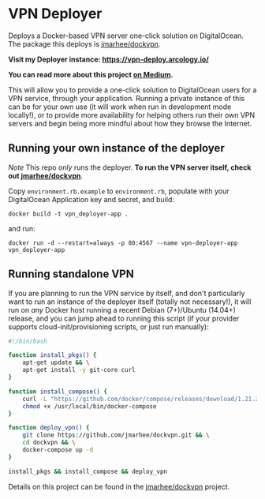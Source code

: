 VPN Deployer
===

Deploys a Docker-based VPN server one-click solution on DigitalOcean. The package this deploys is <a href="https://github.com/jmarhee/dockvpn">jmarhee/dockvpn</a>.

**Visit my Deployer instance: <a href="https://vpn-deploy.arcology.io/">https://vpn-deploy.arcology.io/<a/>**

**You can read more about this project <a href="https://medium.com/@jmarhee/automating-deploying-a-personal-vpn-server-on-digitalocean-f585aca396cf#.oo5tuvo9b">on Medium</a>.**

This will allow you to provide a one-click solution to DigitalOcean users for a VPN service, through your application. Running a private instance of this can be for your own use (it will work when run in development mode locally!), or to provide more availability for helping others run their own VPN servers and begin being more mindful about how they browse the Internet. 

Running your own instance of the deployer
---

*Note* This repo _only_ runs the deployer. **To run the VPN server itself, check out <a href="https://github.com/jmarhee/dockvpn">jmarhee/dockvpn</a>**. 

Copy `environment.rb.example` to `environment.rb`, populate with your DigitalOcean Application key and secret, and build:

```
docker build -t vpn_deployer-app .
```

and run:

```
docker run -d --restart=always -p 80:4567 --name vpn-deployer-app vpn_deployer-app
```

Running standalone VPN
---

If you are planning to run the VPN service by itself, and don't particularly want to run an instance of the deployer itself (totally not necessary!), it will run on _any_ Docker host running a recent Debian (7+)/Ubuntu (14.04+) release, and you can jump ahead to running this script (if your provider supports cloud-init/provisioning scripts, or just run manually):

```bash
#!/bin/bash

function install_pkgs() {
    apt-get update && \
    apt-get install -y git-core curl
}

function install_compose() {
    curl -L "https://github.com/docker/compose/releases/download/1.21.2/docker-compose-$(uname -s)-$(uname -m)" -o /usr/local/bin/docker-compose && \
    chmod +x /usr/local/bin/docker-compose
}

function deploy_vpn() {
    git clone https://github.com/jmarhee/dockvpn.git && \
    cd dockvpn && \
    docker-compose up -d
}

install_pkgs && install_compose && deploy_vpn
```

Details on this project can be found in the <a href="https://github.com/jmarhee/dockvpn">jmarhee/dockvpn</a> project. 